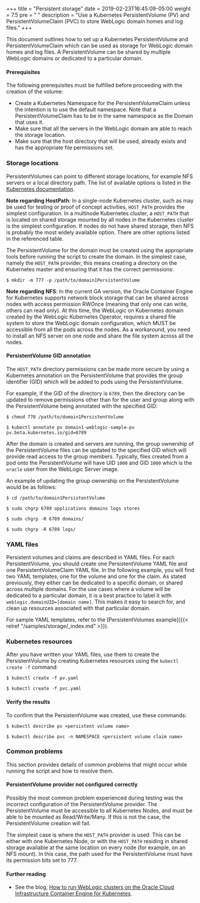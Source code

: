 +++
title = "Persistent storage"
date = 2019-02-23T16:45:09-05:00
weight = 7.5
pre = "<b> </b>"
description = "Use a Kubernetes PersistentVolume (PV) and PersistentVolumeClaim (PVC) to store WebLogic domain homes and log files."
+++

This document outlines how to set up a Kubernetes PersistentVolume and PersistentVolumeClaim which can be used as storage for WebLogic domain homes and log files. A PersistentVolume can be shared by multiple WebLogic domains or dedicated to a particular domain.

#### Prerequisites

The following prerequisites must be fulfilled before proceeding with the creation of the volume:

* Create a Kubernetes Namespace for the PersistentVolumeClaim unless the intention is to use the default namespace. Note that a PersistentVolumeClaim has to be in the same namespace as the Domain that uses it.
* Make sure that all the servers in the WebLogic domain are able to reach the storage location.
* Make sure that the host directory that will be used, already exists and has the appropriate file permissions set.

### Storage locations
PersistentVolumes can point to different storage locations, for example NFS servers or a local directory path. The list of available options is listed in the [Kubernetes documentation](https://kubernetes.io/docs/concepts/storage/persistent-volumes/).

**Note regarding HostPath**: In a single-node Kubernetes cluster, such as may be used for testing or proof of concept activities, `HOST_PATH` provides the simplest configuration.  In a multinode Kubernetes cluster, a `HOST_PATH` that is located on shared storage mounted by all nodes in the Kubernetes cluster is the simplest configuration.  If nodes do not have shared storage, then NFS is probably the most widely available option.  There are other options listed in the referenced table.

The PersistentVolume for the domain must be created using the appropriate tools before running the script to create the domain.  In the simplest case, namely the `HOST_PATH` provider, this means creating a directory on the Kubernetes master and ensuring that it has the correct permissions:

```shell
$ mkdir -m 777 -p /path/to/domain1PersistentVolume
```

**Note regarding NFS**: In the current GA version, the Oracle Container Engine for Kubernetes supports network block storage that can be shared across nodes with access permission RWOnce (meaning that only one can write, others can read only). At this time, the WebLogic on Kubernetes domain created by the WebLogic Kubernetes Operator, requires a shared file system to store the WebLogic domain configuration, which MUST be accessible from all the pods across the nodes. As a workaround, you need to install an NFS server on one node and share the file system across all the nodes.

#### PersistentVolume GID annotation

The `HOST_PATH` directory permissions can be made more secure by using a Kubernetes annotation on the
PersistentVolume that provides the group identifier (GID) which will be added to pods using the PersistentVolume.

For example, if the GID of the directory is `6789`, then the directory can be updated to remove permissions
other than for the user and group along with the PersistentVolume being annotated with the specified GID:

```shell
$ chmod 770 /path/to/domain1PersistentVolume
```
```shell
$ kubectl annotate pv domain1-weblogic-sample-pv pv.beta.kubernetes.io/gid=6789
```

After the domain is created and servers are running, the group ownership of the PersistentVolume files
can be updated to the specified GID which will provide read access to the group members. Typically,
files created from a pod onto the PersistentVolume will have UID `1000` and GID `1000` which is the
`oracle` user from the WebLogic Server image.

An example of updating the group ownership on the PersistentVolume would be as follows:

```shell
$ cd /path/to/domain1PersistentVolume
```
```shell
$ sudo chgrp 6789 applications domains logs stores
```
```shell
$ sudo chgrp -R 6789 domains/
```
```shell
$ sudo chgrp -R 6789 logs/
```

### YAML files

Persistent volumes and claims are described in YAML files. For each PersistentVolume, you should create one PersistentVolume YAML file and one PersistentVolumeClaim YAML file. In the following example, you will find two YAML templates, one for the volume and one for the claim. As stated previously, they either can be dedicated to a specific domain, or shared across multiple domains. For the use cases where a volume will be dedicated to a particular domain, it is a best practice to label it with `weblogic.domainUID=[domain name]`. This makes it easy to search for, and clean up resources associated with that particular domain.

For sample YAML templates, refer to the [PersistentVolumes example]({{< relref "/samples/storage/_index.md" >}}).

### Kubernetes resources

After you have written your YAML files, use them to create the PersistentVolume by creating Kubernetes resources using the `kubectl create -f` command:

```shell
$ kubectl create -f pv.yaml
```
```shell
$ kubectl create -f pvc.yaml
```

#### Verify the results

To confirm that the PersistentVolume was created, use these commands:

```shell
$ kubectl describe pv <persistent volume name>
```
```shell
$ kubectl describe pvc -n NAMESPACE <persistent volume claim name>
```

### Common problems

This section provides details of common problems that might occur while running the script and how to resolve them.

#### PersistentVolume provider not configured correctly

Possibly the most common problem experienced during testing was the incorrect configuration of the PersistentVolume provider. The PersistentVolume must be accessible to all Kubernetes Nodes, and must be able to be mounted as Read/Write/Many. If this is not the case, the PersistentVolume creation will fail.

The simplest case is where the `HOST_PATH` provider is used. This can be either with one Kubernetes Node, or with the `HOST_PATH` residing in shared storage available at the same location on every node (for example, on an NFS mount). In this case, the path used for the PersistentVolume must have its permission bits set to 777.

#### Further reading

* See the blog, [How to run WebLogic clusters on the Oracle Cloud Infrastructure Container Engine for Kubernetes](https://blogs.oracle.com/weblogicserver/how-to-run-weblogic-clusters-on-the-oracle-cloud-infrastructure-container-engine-for-kubernetes).
